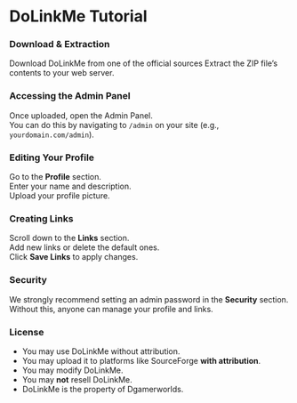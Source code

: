 # DoLinkMe Tutorial

### Download & Extraction  
Download DoLinkMe from one of the official sources
Extract the ZIP file’s contents to your web server.

### Accessing the Admin Panel  
Once uploaded, open the Admin Panel.  
You can do this by navigating to `/admin` on your site (e.g., `yourdomain.com/admin`).

### Editing Your Profile  
Go to the **Profile** section.  
Enter your name and description.  
Upload your profile picture.

### Creating Links  
Scroll down to the **Links** section.  
Add new links or delete the default ones.  
Click **Save Links** to apply changes.

### Security  
We strongly recommend setting an admin password in the **Security** section.  
Without this, anyone can manage your profile and links.

### License  
- You may use DoLinkMe without attribution.  
- You may upload it to platforms like SourceForge **with attribution**.  
- You may modify DoLinkMe.  
- You may **not** resell DoLinkMe.  
- DoLinkMe is the property of Dgamerworlds.
